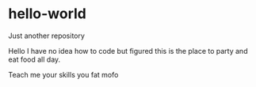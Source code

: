 # hello-world
Just another repository

Hello I have no idea how to code but figured this is the place to party and eat food all day.

Teach me your skills you fat mofo

